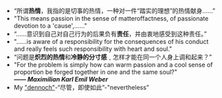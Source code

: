 - “所谓**热情**，我指的是切事的热情，一种对一件“踏实的理想”的热情献身……”
- "This means passion in the sense of matter­of­factness, of passionate devotion to a 'cause',……"
- “……意识到自己对自己行为的后果负有**责任**，并由衷地感受到这种责任。”
- "……­is aware of a responsibility for the consequences of his conduct and really feels such responsibility with heart and soul."
- “问题是**炽烈的热情**和**冷静的分寸感**﹐怎样才能在同一个人身上调和起来？”
- "For the problem is simply how can warm passion and a cool sense of proportion be forged together in one and the same soul?"  
***—— Maximilian Karl Emil Weber***  
- My ["dennoch"](a)-“尽管，即使如此”-"nevertheless"
